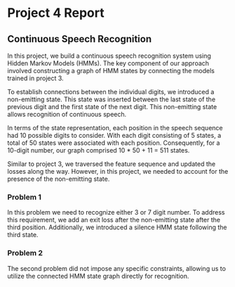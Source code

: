 # Project 4 Report

## Continuous Speech Recognition

In this project, we build a continuous speech recognition system using Hidden Markov Models (HMMs). The key component of our approach involved constructing a graph of HMM states by connecting the models trained in project 3.

To establish connections between the individual digits, we introduced a non-emitting state. This state was inserted between the last state of the previous digit and the first state of the next digit. This non-emitting state allows recognition of continuous speech.

In terms of the state representation, each position in the speech sequence had 10 possible digits to consider. With each digit consisting of 5 states, a total of 50 states were associated with each position. Consequently, for a 10-digit number, our graph comprised 10 * 50 + 11 = 511 states.

Similar to project 3, we traversed the feature sequence and updated the losses along the way. However, in this project, we needed to account for the presence of the non-emitting state.

### Problem 1

In this problem we need to recognize either 3 or 7 digit number. To address this requirement, we add an exit loss after the non-emitting state after the third position. Additionally, we introduced a silence HMM state following the third state.

### Problem 2

The second problem did not impose any specific constraints, allowing us to utilize the connected HMM state graph directly for recognition.
